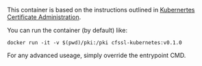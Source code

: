 This container is based on the instructions outlined in [Kubernertes Certificate Administration](https://kubernetes.io/docs/concepts/cluster-administration/certificates/).

You can run the container (by default) like:
```
docker run -it -v $(pwd)/pki:/pki cfssl-kubernetes:v0.1.0
```

For any advanced useage, simply override the entrypoint CMD.
